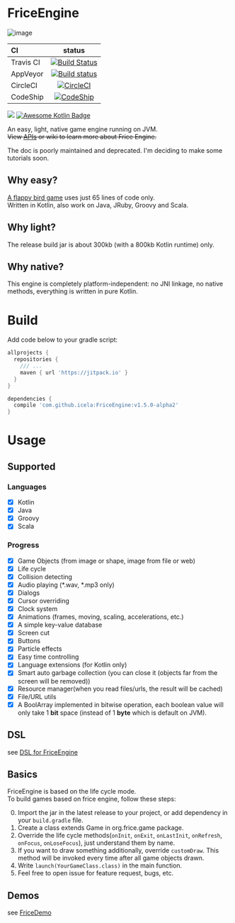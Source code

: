 # FriceEngine

![image](https://avatars1.githubusercontent.com/u/21008243)

CI|status
:---|:---:
Travis CI|[![Build Status](https://travis-ci.org/icela/FriceEngine.svg?branch=master)](https://travis-ci.org/icela/FriceEngine)
AppVeyor|[![Build status](https://ci.appveyor.com/api/projects/status/75d7wx28u3tgtnat?svg=true)](https://ci.appveyor.com/project/ice1000/friceengine)
CircleCI|[![CircleCI](https://circleci.com/gh/icela/FriceEngine.svg?style=svg)](https://circleci.com/gh/icela/FriceEngine)
CodeShip|[![CodeShip](https://codeship.com/projects/a1d7bc60-0a30-0135-8b3c-6ed4d7e33e57/status?branch=master)](https://app.codeship.com/projects/214712)

[![](https://jitpack.io/v/icela/FriceEngine.svg)](https://jitpack.io/#icela/FriceEngine)
[![Awesome Kotlin Badge](https://kotlin.link/awesome-kotlin.svg)](https://github.com/KotlinBy/awesome-kotlin)

An easy, light, native game engine running on JVM.<br/>
~~View [APIs](./src/apis.md) or wiki to learn more about Frice Engine.~~

The doc is poorly maintained and deprecated. I'm deciding to make some tutorials soon.

## Why easy?
[A flappy bird game](https://github.com/icela/FriceDemo/tree/master/demo/Demo7.java) uses just 65 lines of code only.<br/>
Written in Kotlin, also work on Java, JRuby, Groovy and Scala.

## Why light?
The release build jar is about 300kb (with a 800kb Kotlin runtime) only.<br/>

## Why native?
This engine is completely platform-independent: no JNI linkage, no native methods, everything is written in pure Kotlin.<br/>

# Build

Add code below to your gradle script:

```groovy
allprojects {
  repositories {
    /// ...
    maven { url 'https://jitpack.io' }
  }
}

dependencies {
  compile 'com.github.icela:FriceEngine:v1.5.0-alpha2'
}
```

# Usage

## Supported

### Languages
- [X] Kotlin
- [X] Java
- [X] Groovy
- [X] Scala

### Progress
- [X] Game Objects (from image or shape, image from file or web)
- [X] Life cycle
- [X] Collision detecting
- [X] Audio playing (\*.wav, \*.mp3 only)
- [X] Dialogs
- [X] Cursor overriding
- [X] Clock system
- [X] Animations (frames, moving, scaling, accelerations, etc.)
- [X] A simple key-value database
- [X] Screen cut
- [X] Buttons
- [X] Particle effects
- [X] Easy time controlling
- [X] Language extensions (for Kotlin only)
- [X] Smart auto garbage collection (you can close it (objects far from the screen will be removed))
- [X] Resource manager(when you read files/urls, the result will be cached)
- [X] File/URL utils
- [X] A BoolArray implemented in bitwise operation, each boolean value will only take 1 __bit__ space (instead of 1 __byte__ which is default on JVM).

## DSL
see [DSL for FriceEngine](https://github.com/icela/FriceEngine-DSL)

## Basics
FriceEngine is based on the life cycle mode.<br/>
To build games based on frice engine, follow these steps:

0. Import the jar in the latest release to your project, or add dependency in your `build.gradle` file.
0. Create a class extends Game in org.frice.game package.
0. Override the life cycle methods(`onInit`, `onExit`, `onLastInit`, `onRefresh`, `onFocus`, `onLoseFocus`), just understand them by name.
0. If you want to draw something additionally, override `customDraw`. This method will be invoked every time after all game objects drawn.
0. Write `launch(YourGameClass.class)` in the main function.
0. Feel free to open issue for feature request, bugs, etc.

## Demos
see [FriceDemo](https://github.com/icela/FriceDemo)
